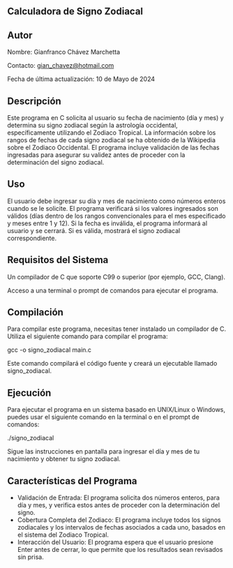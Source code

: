 Calculadora de Signo Zodiacal
---
Autor
---
Nombre: Gianfranco Chávez Marchetta

Contacto: gian_chavez@hotmail.com

Fecha de última actualización: 10 de Mayo de 2024

Descripción
---
Este programa en C solicita al usuario su fecha de nacimiento (día y mes) y determina su signo zodiacal según la astrología occidental, específicamente utilizando el Zodiaco Tropical. La información sobre los rangos de fechas de cada signo zodiacal se ha obtenido de la Wikipedia sobre el Zodiaco Occidental. El programa incluye validación de las fechas ingresadas para asegurar su validez antes de proceder con la determinación del signo zodiacal.

Uso
---
El usuario debe ingresar su día y mes de nacimiento como números enteros cuando se le solicite. El programa verificará si los valores ingresados son válidos (días dentro de los rangos convencionales para el mes especificado y meses entre 1 y 12). Si la fecha es inválida, el programa informará al usuario y se cerrará. Si es válida, mostrará el signo zodiacal correspondiente.

Requisitos del Sistema
---
Un compilador de C que soporte C99 o superior (por ejemplo, GCC, Clang).

Acceso a una terminal o prompt de comandos para ejecutar el programa.

Compilación
---
Para compilar este programa, necesitas tener instalado un compilador de C. Utiliza el siguiente comando para compilar el programa:

gcc -o signo_zodiacal main.c

Este comando compilará el código fuente y creará un ejecutable llamado signo_zodiacal.

Ejecución
---
Para ejecutar el programa en un sistema basado en UNIX/Linux o Windows, puedes usar el siguiente comando en la terminal o en el prompt de comandos:

./signo_zodiacal

Sigue las instrucciones en pantalla para ingresar el día y mes de tu nacimiento y obtener tu signo zodiacal.

Características del Programa
---
-	Validación de Entrada: El programa solicita dos números enteros, para día y mes, y verifica estos antes de proceder con la determinación del signo.
-	Cobertura Completa del Zodiaco: El programa incluye todos los signos zodiacales y los intervalos de fechas asociados a cada uno, basados en el sistema del Zodiaco Tropical.
-	Interacción del Usuario: El programa espera que el usuario presione Enter antes de cerrar, lo que permite que los resultados sean revisados sin prisa.
